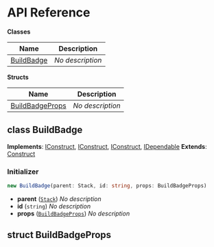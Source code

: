 # API Reference

**Classes**

Name|Description
----|-----------
[BuildBadge](#aws-cdk-build-badge-buildbadge)|*No description*


**Structs**

Name|Description
----|-----------
[BuildBadgeProps](#aws-cdk-build-badge-buildbadgeprops)|*No description*



## class BuildBadge  <a id="aws-cdk-build-badge-buildbadge"></a>



__Implements__: [IConstruct](#constructs-iconstruct), [IConstruct](#aws-cdk-core-iconstruct), [IConstruct](#constructs-iconstruct), [IDependable](#aws-cdk-core-idependable)
__Extends__: [Construct](#aws-cdk-core-construct)

### Initializer




```ts
new BuildBadge(parent: Stack, id: string, props: BuildBadgeProps)
```

* **parent** (<code>[Stack](#aws-cdk-core-stack)</code>)  *No description*
* **id** (<code>string</code>)  *No description*
* **props** (<code>[BuildBadgeProps](#aws-cdk-build-badge-buildbadgeprops)</code>)  *No description*




## struct BuildBadgeProps  <a id="aws-cdk-build-badge-buildbadgeprops"></a>





